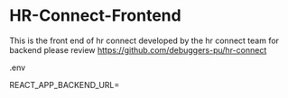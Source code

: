 # HR-Connect-Frontend

This is the front end of hr connect developed by the hr connect team
for backend please review https://github.com/debuggers-pu/hr-connect

.env

REACT_APP_BACKEND_URL=
